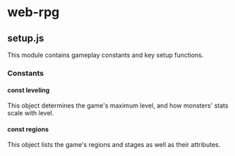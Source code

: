 # web-rpg

## setup.js
This module contains gameplay constants and key setup functions.

### Constants

#### const leveling
This object determines the game's maximum level, and how monsters' stats scale with level.

#### const regions
This object lists the game's regions and stages as well as their attributes.
